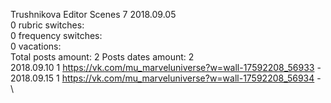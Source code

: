 Trushnikova	Editor Scenes 7 2018.09.05\
0 rubric switches:\
0 frequency switches:\
0 vacations:\
Total posts amount: 2	Posts dates amount: 2\
2018.09.10 1 https://vk.com/mu_marveluniverse?w=wall-17592208_56933 -	\
2018.09.15 1 https://vk.com/mu_marveluniverse?w=wall-17592208_56934 -	\
